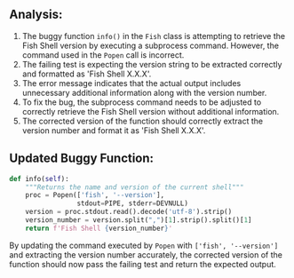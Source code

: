 ## Analysis:
1. The buggy function `info()` in the `Fish` class is attempting to retrieve the Fish Shell version by executing a subprocess command. However, the command used in the `Popen` call is incorrect.
2. The failing test is expecting the version string to be extracted correctly and formatted as 'Fish Shell X.X.X'.
3. The error message indicates that the actual output includes unnecessary additional information along with the version number.
4. To fix the bug, the subprocess command needs to be adjusted to correctly retrieve the Fish Shell version without additional information.
5. The corrected version of the function should correctly extract the version number and format it as 'Fish Shell X.X.X'.

## Updated Buggy Function:
```python
def info(self):
    """Returns the name and version of the current shell"""
    proc = Popen(['fish', '--version'],
                 stdout=PIPE, stderr=DEVNULL)
    version = proc.stdout.read().decode('utf-8').strip()
    version_number = version.split(",")[1].strip().split()[1]
    return f'Fish Shell {version_number}'
```

By updating the command executed by `Popen` with `['fish', '--version']` and extracting the version number accurately, the corrected version of the function should now pass the failing test and return the expected output.
